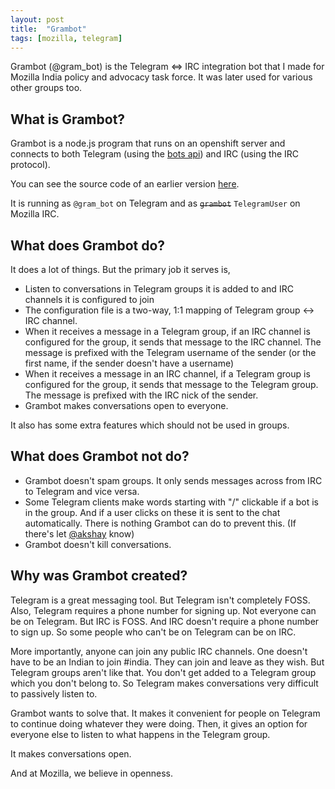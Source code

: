 ```yaml
---
layout: post
title:  "Grambot"
tags: [mozilla, telegram]
---
```


Grambot (@gram_bot) is the Telegram <=> IRC integration bot that I made for Mozilla India policy and advocacy task force. It was later used for various other groups too.

## What is Grambot?

Grambot is a node.js program that runs on an openshift server and connects to both Telegram (using the [bots api](https://telegram.org/blog/bot-revolution)) and IRC (using the IRC protocol).

You can see the source code of an earlier version [here](https://github.com/asdofindia/node-telegrambot).

It is running as `@gram_bot` on Telegram and as ~~`grambot`~~ `TelegramUser` on Mozilla IRC.

## What does Grambot do?

It does a lot of things. But the primary job it serves is,

* Listen to conversations in Telegram groups it is added to and IRC channels it is configured to join
* The configuration file is a two-way, 1:1 mapping of Telegram group <-> IRC channel.
* When it receives a message in a Telegram group, if an IRC channel is configured for the group, it sends that message to the IRC channel. The message is prefixed with the Telegram username of the sender (or the first name, if the sender doesn't have a username)
* When it receives a message in an IRC channel, if a Telegram group is configured for the group, it sends that message to the Telegram group. The message is prefixed with the IRC nick of the sender.
* Grambot makes conversations open to everyone.

It also has some extra features which should not be used in groups.

## What does Grambot not do?

* Grambot doesn't spam groups. It only sends messages across from IRC to Telegram and vice versa.
* Some Telegram clients make words starting with "/" clickable if a bot is in the group. And if a user clicks on these it is sent to the chat automatically. There is nothing Grambot can do to prevent this. (If there's let [@akshay](https://telegram.me/akshay) know)
* Grambot doesn't kill conversations.

## Why was Grambot created?

Telegram is a great messaging tool. But Telegram isn't completely FOSS. Also, Telegram requires a phone number for signing up. Not everyone can be on Telegram. But IRC is FOSS. And IRC doesn't require a phone number to sign up. So some people who can't be on Telegram can be on IRC.

More importantly, anyone can join any public IRC channels. One doesn't have to be an Indian to join #india. They can join and leave as they wish. But Telegram groups aren't like that. You don't get added to a Telegram group which you don't belong to. So Telegram makes conversations very difficult to passively listen to.

Grambot wants to solve that. It makes it convenient for people on Telegram to continue doing whatever they were doing. Then, it gives an option for everyone else to listen to what happens in the Telegram group.

It makes conversations open.

And at Mozilla, we believe in openness.
